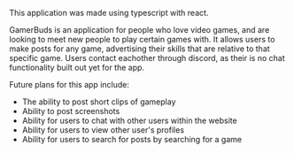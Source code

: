 This application was made using typescript with react. 

GamerBuds is an application for people who love video games, and are looking to meet new people to play certain games with. It allows users to make posts for any game, advertising their skills that are relative to that specific game. Users contact eachother through discord, as their is no chat functionality built out yet for the app.

Future plans for this app include:
  - The ability to post short clips of gameplay
  - Ability to post screenshots 
  - Ability for users to chat with other users within the website
  - Ability for users to view other user's profiles
  - Ability for users to search for posts by searching for a game
